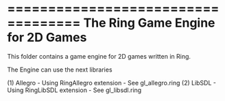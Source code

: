 ===================================
The Ring Game Engine for 2D Games
===================================

This folder contains a game engine for 2D games written in Ring.

The Engine can use the next libraries 

(1) Allegro - Using RingAllegro extension - See gl_allegro.ring
(2) LibSDL - Using RingLibSDL extension - See gl_libsdl.ring 






